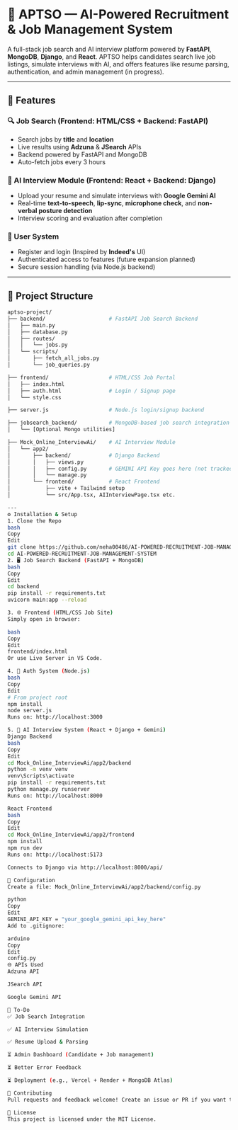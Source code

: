 # 🧠 APTSO — AI-Powered Recruitment & Job Management System

A full-stack job search and AI interview platform powered by **FastAPI**, **MongoDB**, **Django**, and **React**. APTSO helps candidates search live job listings, simulate interviews with AI, and offers features like resume parsing, authentication, and admin management (in progress).

---

## 🚀 Features

### 🔍 Job Search (Frontend: HTML/CSS + Backend: FastAPI)
- Search jobs by **title** and **location**
- Live results using **Adzuna** & **JSearch** APIs
- Backend powered by FastAPI and MongoDB
- Auto-fetch jobs every 3 hours

### 🤖 AI Interview Module (Frontend: React + Backend: Django)
- Upload your resume and simulate interviews with **Google Gemini AI**
- Real-time **text-to-speech**, **lip-sync**, **microphone check**, and **non-verbal posture detection**
- Interview scoring and evaluation after completion

### 👥 User System
- Register and login (Inspired by **Indeed's** UI)
- Authenticated access to features (future expansion planned)
- Secure session handling (via Node.js backend)

---

## 📁 Project Structure

```bash
aptso-project/
├── backend/                    # FastAPI Job Search Backend
│   ├── main.py
│   ├── database.py
│   ├── routes/
│   │   └── jobs.py
│   └── scripts/
│       ├── fetch_all_jobs.py
│       └── job_queries.py

├── frontend/                   # HTML/CSS Job Portal
│   ├── index.html
│   ├── auth.html               # Login / Signup page
│   └── style.css

├── server.js                   # Node.js login/signup backend

├── jobsearch_backend/          # MongoDB-based job search integration backend
│   └── [Optional Mongo utilities]

├── Mock_Online_InterviewAi/    # AI Interview Module
│   └── app2/
│       ├── backend/            # Django Backend
│       │   ├── views.py
│       │   ├── config.py       # GEMINI API Key goes here (not tracked)
│       │   └── manage.py
│       └── frontend/           # React Frontend
│           ├── vite + Tailwind setup
│           └── src/App.tsx, AIInterviewPage.tsx etc.

---
⚙️ Installation & Setup
1. Clone the Repo
bash
Copy
Edit
git clone https://github.com/neha00486/AI-POWERED-RECRUITMENT-JOB-MANAGEMENT-SYSTEM.git
cd AI-POWERED-RECRUITMENT-JOB-MANAGEMENT-SYSTEM
2. 🖥 Job Search Backend (FastAPI + MongoDB)
bash
Copy
Edit
cd backend
pip install -r requirements.txt
uvicorn main:app --reload

3. 🌐 Frontend (HTML/CSS Job Site)
Simply open in browser:

bash
Copy
Edit
frontend/index.html
Or use Live Server in VS Code.

4. 👤 Auth System (Node.js)
bash
Copy
Edit
# From project root
npm install
node server.js
Runs on: http://localhost:3000

5. 🧠 AI Interview System (React + Django + Gemini)
Django Backend
bash
Copy
Edit
cd Mock_Online_InterviewAi/app2/backend
python -m venv venv
venv\Scripts\activate
pip install -r requirements.txt
python manage.py runserver
Runs on: http://localhost:8000

React Frontend
bash
Copy
Edit
cd Mock_Online_InterviewAi/app2/frontend
npm install
npm run dev
Runs on: http://localhost:5173

Connects to Django via http://localhost:8000/api/

🔑 Configuration
Create a file: Mock_Online_InterviewAi/app2/backend/config.py

python
Copy
Edit
GEMINI_API_KEY = "your_google_gemini_api_key_here"
Add to .gitignore:

arduino
Copy
Edit
config.py
🌐 APIs Used
Adzuna API

JSearch API

Google Gemini API

📌 To-Do
✅ Job Search Integration

✅ AI Interview Simulation

✅ Resume Upload & Parsing

⏳ Admin Dashboard (Candidate + Job management)

⏳ Better Error Feedback

⏳ Deployment (e.g., Vercel + Render + MongoDB Atlas)

🤝 Contributing
Pull requests and feedback welcome! Create an issue or PR if you want to help improve APTSO.

📄 License
This project is licensed under the MIT License.

